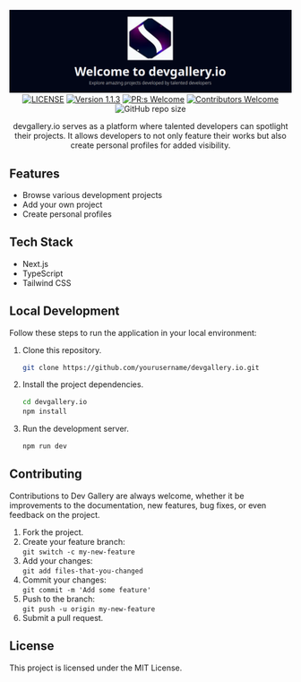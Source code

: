 <div align="center">

![Dev Gallery Screenshot](/public/devgallerybanner.png)
[![LICENSE](https://img.shields.io/badge/license-MIT-blue.svg)](LICENSE)
[![Version 1.1.3](https://img.shields.io/badge/Version-1.1.3-brightgreen.svg)](https://github.com/nikohoffren/hunajaholisti/pulls)
[![PR:s Welcome](https://img.shields.io/badge/PR:s-Welcome-purple.svg)](https://github.com/nikohoffren/hunajaholisti/pulls)
[![Contributors Welcome](https://img.shields.io/badge/Contributors-Welcome-purple.svg)](https://github.com/nikohoffren/hunajaholisti/pulls)
![GitHub repo size](https://img.shields.io/github/repo-size/nikohoffren/hunajaholisti-homepage)

devgallery.io serves as a platform where talented developers can spotlight their projects. It allows developers to not only feature their works but also create personal profiles for added visibility.

</div>

## Features

-   Browse various development projects
-   Add your own project
-   Create personal profiles

## Tech Stack

-   Next.js
-   TypeScript
-   Tailwind CSS

## Local Development

Follow these steps to run the application in your local environment:

1. Clone this repository.

    ```bash
    git clone https://github.com/yourusername/devgallery.io.git
    ```

2. Install the project dependencies.

    ```bash
    cd devgallery.io
    npm install
    ```

3. Run the development server.
    ```bash
    npm run dev
    ```

## Contributing

Contributions to Dev Gallery are always welcome, whether it be improvements to the documentation, new features, bug fixes, or even feedback on the project.

1. Fork the project.
2. Create your feature branch:
<br>`git switch -c my-new-feature`
3. Add your changes:
<br>`git add files-that-you-changed`
4. Commit your changes:
<br>`git commit -m 'Add some feature'`
5. Push to the branch:
<br>`git push -u origin my-new-feature`
6. Submit a pull request.

## License

This project is licensed under the MIT License.



